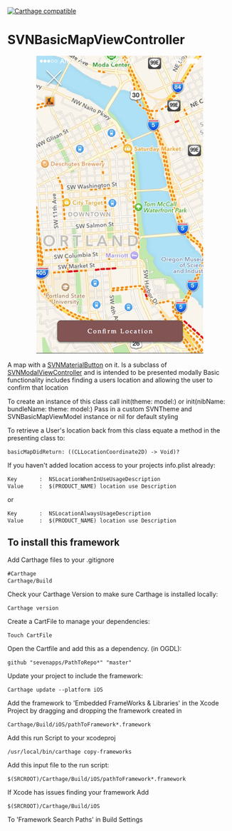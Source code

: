 [![Carthage compatible](https://img.shields.io/badge/Carthage-compatible-4BC51D.svg?style=flat)](https://github.com/Carthage/Carthage)

# SVNBasicMapViewController
<p align="center">
  <img src="Images/Location.png "SVNBasicMapViewController" alt="SVNBasicMapViewController's image"/>
</p>

A map with a [SVNMaterialButton](https://github.com/sevenapps/SVNMaterialButton) on it. Is a subclass of [SVNModalViewController](https://github.com/sevenapps/SVNModalViewController) and is intended to be presented modally
Basic functionality includes finding a users location and allowing the user to confirm that location

To create an instance of this class call init(theme: model:) or init(nibName: bundleName: theme: model:)
Pass in a custom SVNTheme and SVNBasicMapViewModel instance or nil for default styling

To retrieve a User's location back from this class equate a method in the presenting class to:

    basicMapDidReturn: ((CLLocationCoordinate2D) -> Void)?

If you haven't added location access to your projects info.plist already:

    Key       :  NSLocationWhenInUseUsageDescription
    Value     :  $(PRODUCT_NAME) location use Description

  or

    Key       :  NSLocationAlwaysUsageDescription
    Value     :  $(PRODUCT_NAME) location use Description

## To install this framework

Add Carthage files to your .gitignore

    #Carthage
    Carthage/Build

Check your Carthage Version to make sure Carthage is installed locally:

    Carthage version

Create a CartFile to manage your dependencies:

    Touch CartFile

Open the Cartfile and add this as a dependency. (in OGDL):

    github "sevenapps/PathToRepo*" "master"

Update your project to include the framework:

    Carthage update --platform iOS

Add the framework to 'Embedded FrameWorks & Libraries' in the Xcode Project by dragging and dropping the framework created in

    Carthage/Build/iOS/pathToFramework*.framework

Add this run Script to your xcodeproj

    /usr/local/bin/carthage copy-frameworks

Add this input file to the run script:

    $(SRCROOT)/Carthage/Build/iOS/pathToFramework*.framework

If Xcode has issues finding your framework Add

    $(SRCROOT)/Carthage/Build/iOS

To 'Framework Search Paths' in Build Settings
